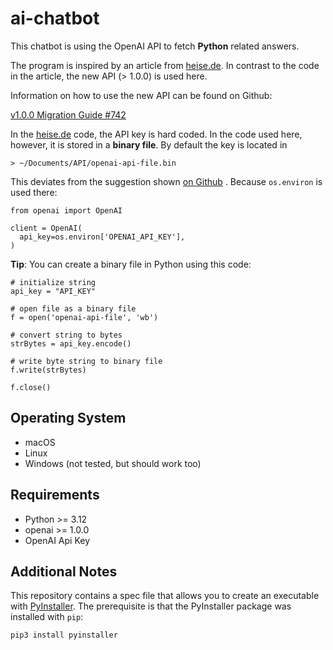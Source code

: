 # ai-chatbot

This chatbot is using the OpenAI API to fetch **Python** related answers.

The program is inspired by an article from [heise.de](https://www.heise.de/ratgeber/Python-Eigene-KI-Programmierhilfe-entwickeln-9330993.html). In contrast to the code in the article, the new API (> 1.0.0) is used here.

Information on how to use the new API can be found on Github:

[v1.0.0 Migration Guide #742](https://github.com/openai/openai-python/discussions/742)

In the [heise.de](https://www.heise.de/ratgeber/Python-Eigene-KI-Programmierhilfe-entwickeln-9330993.html) code, the API key is hard coded. In the code used here, however, it is stored in a **binary file**. By default the key is located in

    > ~/Documents/API/openai-api-file.bin

This deviates from the suggestion shown [on Github](https://github.com/openai/openai-python/discussions/742)
. Because `os.environ` is used there:

    from openai import OpenAI

    client = OpenAI(
      api_key=os.environ['OPENAI_API_KEY'],
    )

**Tip**: You can create a binary file in Python using this code:

    # initialize string
    api_key = "API_KEY"

    # open file as a binary file
    f = open('openai-api-file', 'wb')

    # convert string to bytes
    strBytes = api_key.encode()

    # write byte string to binary file
    f.write(strBytes)

    f.close()

## Operating System

* macOS
* Linux
* Windows (not tested, but should work too)

## Requirements

* Python >= 3.12
* openai >= 1.0.0
* OpenAI Api Key

## Additional Notes

This repository contains a spec file that allows you to create an executable with [PyInstaller](https://pyinstaller.org/en/stable/). The prerequisite is that the PyInstaller package was installed with `pip`:

```Bash
pip3 install pyinstaller
```

